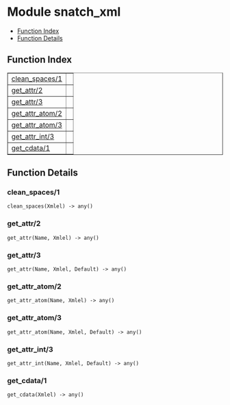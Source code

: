 

# Module snatch_xml #
* [Function Index](#index)
* [Function Details](#functions)

<a name="index"></a>

## Function Index ##


<table width="100%" border="1" cellspacing="0" cellpadding="2" summary="function index"><tr><td valign="top"><a href="#clean_spaces-1">clean_spaces/1</a></td><td></td></tr><tr><td valign="top"><a href="#get_attr-2">get_attr/2</a></td><td></td></tr><tr><td valign="top"><a href="#get_attr-3">get_attr/3</a></td><td></td></tr><tr><td valign="top"><a href="#get_attr_atom-2">get_attr_atom/2</a></td><td></td></tr><tr><td valign="top"><a href="#get_attr_atom-3">get_attr_atom/3</a></td><td></td></tr><tr><td valign="top"><a href="#get_attr_int-3">get_attr_int/3</a></td><td></td></tr><tr><td valign="top"><a href="#get_cdata-1">get_cdata/1</a></td><td></td></tr></table>


<a name="functions"></a>

## Function Details ##

<a name="clean_spaces-1"></a>

### clean_spaces/1 ###

`clean_spaces(Xmlel) -> any()`

<a name="get_attr-2"></a>

### get_attr/2 ###

`get_attr(Name, Xmlel) -> any()`

<a name="get_attr-3"></a>

### get_attr/3 ###

`get_attr(Name, Xmlel, Default) -> any()`

<a name="get_attr_atom-2"></a>

### get_attr_atom/2 ###

`get_attr_atom(Name, Xmlel) -> any()`

<a name="get_attr_atom-3"></a>

### get_attr_atom/3 ###

`get_attr_atom(Name, Xmlel, Default) -> any()`

<a name="get_attr_int-3"></a>

### get_attr_int/3 ###

`get_attr_int(Name, Xmlel, Default) -> any()`

<a name="get_cdata-1"></a>

### get_cdata/1 ###

`get_cdata(Xmlel) -> any()`

